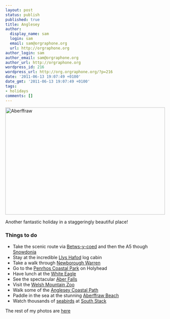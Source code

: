 ```yaml
---
layout: post
status: publish
published: true
title: Anglesey
author:
  display_name: sam
  login: sam
  email: sam@orgraphone.org
  url: http://orgraphone.org
author_login: sam
author_email: sam@orgraphone.org
author_url: http://orgraphone.org
wordpress_id: 216
wordpress_url: http://org.orgraphone.org/?p=216
date: '2011-06-13 19:07:49 +0100'
date_gmt: '2011-06-13 19:07:49 +0100'
tags:
- holidays
comments: []
---
```

<p><a title="Aberffraw by Sam Wise, on Flickr" href="http://www.flickr.com/photos/pikesley/5824042722/"><img src="http://farm3.static.flickr.com/2339/5824042722_614b4b0aa4.jpg" alt="Aberffraw" width="500" height="335" /></a></p>
<p>Another fantastic holiday in a staggeringly beautiful place!</p>
<h3>Things to do</h3>
<ul>
<li>Take the scenic route via <a title="Betws-y-coed" href="http://www.betws-y-coed.co.uk/" target="_blank">Betws-y-coed</a> and then the A5 though <a href="http://en.wikipedia.org/wiki/Snowdonia" target="_blank">Snowdonia</a></li>
<li>Stay at the incredible <a title="Llys Hafod" href="http://www.llyshafod.com/" target="_blank">Llys Hafod</a> log cabin</li>
<li>Take a walk through <a title="Newborough Warren" href="http://en.wikipedia.org/wiki/Newborough_Warren" target="_blank">Newborough Warren</a></li>
<li>Go to the <a title="Penrhos Coastal Park" href="http://www.holyhead.com/penrhoscp/" target="_blank">Penrhos Coastal Park</a> on Holyhead</li>
<li>Have lunch at the <a title="White Eagle" href="http://www.white-eagle.co.uk/index.shtml" target="_blank">White Eagle</a></li>
<li>See the spectacular <a title="Aber Falls" href="http://www.flickr.com/photos/pikesley/5824041546/in/set-72157626941738912/" target="_blank">Aber Falls</a></li>
<li>Visit the <a href="http://www.welshmountainzoo.org/zoo/eng/home.html" target="_blank">Welsh Mountain Zoo</a></li>
<li>Walk some of the <a title="Anglesey Coastal Path" href="http://www.visitanglesey.co.uk/en-GB/anglesey_coastal_path-103.aspx" target="_blank">Anglesey Coastal Path</a></li>
<li>Paddle in the sea at the stunning <a title="Aberffraw Beach" href="http://www.flickr.com/photos/pikesley/5821685061/in/set-72157626941738912/" target="_blank">Aberffraw Beach</a></li>
<li>Watch thousands of <a title="Razorbill at South Stack" href="http://www.flickr.com/photos/pikesley/5823481651/in/set-72157626941738912" target="_blank">seabirds</a> at <a title="South Stack" href="http://www.rspb.org.uk/reserves/guide/s/southstackcliffs/index.aspx" target="_blank">South Stack</a></li>
</ul>
<p><span style="line-height: 18px;">The rest of my photos are <a title="Photos of Flickr" href="http://www.flickr.com/photos/pikesley/sets/72157626941738912/detail/" target="_blank">here</a></span></p>
